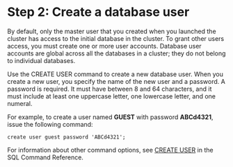 # Step 2: Create a database user<a name="t_adding_redshift_user_cmd"></a>

By default, only the master user that you created when you launched the cluster has access to the initial database in the cluster\. To grant other users access, you must create one or more user accounts\. Database user accounts are global across all the databases in a cluster; they do not belong to individual databases\.

Use the CREATE USER command to create a new database user\. When you create a new user, you specify the name of the new user and a password\. A password is required\. It must have between 8 and 64 characters, and it must include at least one uppercase letter, one lowercase letter, and one numeral\.

For example, to create a user named **GUEST** with password **ABCd4321**, issue the following command:

```
create user guest password 'ABCd4321';
```

For information about other command options, see [CREATE USER](r_CREATE_USER.md) in the SQL Command Reference\.